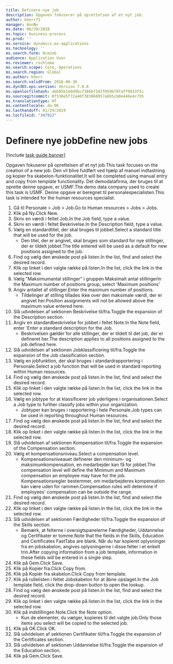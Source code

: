 ```yaml
---
title: Definere nye job
description: Opgaven fokuserer på oprettelsen af et nyt job.
author: kherr75
manager: AnnBe
ms.date: 08/29/2018
ms.topic: business-process
ms.prod: ''
ms.service: dynamics-ax-applications
ms.technology: ''
ms.search.form: HcmJob
audience: Application User
ms.reviewer: rschloma
ms.search.scope: Core, Operations
ms.search.region: Global
ms.author: kherr
ms.search.validFrom: 2016-06-30
ms.dyn365.ops.version: Version 7.0.0
ms.openlocfilehash: abb85b1e8d9bc7386bf2d2f059b78faff9933f5c
ms.sourcegitcommit: 0f530e5f72a40f383868957a6b5cb0e446e4c795
ms.translationtype: HT
ms.contentlocale: da-DK
ms.lasthandoff: 01/29/2019
ms.locfileid: "347922"
---
```

# <a name="define-new-jobs"></a><span data-ttu-id="f3e55-103">Definere nye job</span><span class="sxs-lookup"><span data-stu-id="f3e55-103">Define new jobs</span></span>

[!include [task guide banner](../../includes/task-guide-banner.md)]

<span data-ttu-id="f3e55-104">Opgaven fokuserer på oprettelsen af et nyt job.</span><span class="sxs-lookup"><span data-stu-id="f3e55-104">This task focuses on the creation of a new job.</span></span> <span data-ttu-id="f3e55-105">Den vil blive fuldført ved hjælp af manuel indtastning og kopier fra skabelon-funktionalitet.</span><span class="sxs-lookup"><span data-stu-id="f3e55-105">It will be completed using manual entry and copy from template functionality.</span></span> <span data-ttu-id="f3e55-106">Det demodatafirma, der bruges til at oprette denne opgave, er USMF.</span><span class="sxs-lookup"><span data-stu-id="f3e55-106">The demo data company used to create this task is USMF.</span></span> <span data-ttu-id="f3e55-107">Denne opgave er beregnet til personalespecialisten.</span><span class="sxs-lookup"><span data-stu-id="f3e55-107">This task is intended for the human resources specialist.</span></span>

1. <span data-ttu-id="f3e55-108">Gå til Personale > Job > Job.</span><span class="sxs-lookup"><span data-stu-id="f3e55-108">Go to Human resources > Jobs > Jobs.</span></span>
2. <span data-ttu-id="f3e55-109">Klik på Ny.</span><span class="sxs-lookup"><span data-stu-id="f3e55-109">Click New.</span></span>
3. <span data-ttu-id="f3e55-110">Skriv en værdi i feltet Job.</span><span class="sxs-lookup"><span data-stu-id="f3e55-110">In the Job field, type a value.</span></span>
4. <span data-ttu-id="f3e55-111">Skriv en værdi i feltet Beskrivelse.</span><span class="sxs-lookup"><span data-stu-id="f3e55-111">In the Description field, type a value.</span></span>
5. <span data-ttu-id="f3e55-112">Vælg en standardtitel, der skal bruges til jobbet.</span><span class="sxs-lookup"><span data-stu-id="f3e55-112">Select a standard title that will be used for the job.</span></span> 
    * <span data-ttu-id="f3e55-113">Den titel, der er angivet, skal bruges som standard for nye stillinger, der er tildelt jobbet.</span><span class="sxs-lookup"><span data-stu-id="f3e55-113">The title entered will be used as a default for new positions assigned to the job.</span></span>  
6. <span data-ttu-id="f3e55-114">Find og vælg den ønskede post på listen.</span><span class="sxs-lookup"><span data-stu-id="f3e55-114">In the list, find and select the desired record.</span></span>
7. <span data-ttu-id="f3e55-115">Klik op linket i den valgte række på listen.</span><span class="sxs-lookup"><span data-stu-id="f3e55-115">In the list, click the link in the selected row.</span></span>
8. <span data-ttu-id="f3e55-116">Vælg "Maksimumantal stillinger" i gruppen Maksimalt antal stillinger</span><span class="sxs-lookup"><span data-stu-id="f3e55-116">In the Maximum number of positions group, select 'Maximum positions'</span></span>
9. <span data-ttu-id="f3e55-117">Angiv antallet af stillinger.</span><span class="sxs-lookup"><span data-stu-id="f3e55-117">Enter the maximum number of positions.</span></span> 
    * <span data-ttu-id="f3e55-118">Tildelinger af stilling tillades ikke over den maksimale værdi, der er angivet her.</span><span class="sxs-lookup"><span data-stu-id="f3e55-118">Position assignments will not be allowed above the maximum value entered here.</span></span>  
10. <span data-ttu-id="f3e55-119">Slå udvidelsen af sektionen Beskrivelse til/fra.</span><span class="sxs-lookup"><span data-stu-id="f3e55-119">Toggle the expansion of the Description section.</span></span>
11. <span data-ttu-id="f3e55-120">Angiv en standardbeskrivelse for jobbet i feltet Note.</span><span class="sxs-lookup"><span data-stu-id="f3e55-120">In the Note field, enter 'Enter a standard description for the Job.</span></span>
    * <span data-ttu-id="f3e55-121">Beskrivelsen gælder for alle stillinger, der er tildelt til det job, der er defineret her.</span><span class="sxs-lookup"><span data-stu-id="f3e55-121">The description applies to all positions assigned to the job defined here.</span></span>  
12. <span data-ttu-id="f3e55-122">Slå udvidelsen af sektionen Jobklassificering til/fra.</span><span class="sxs-lookup"><span data-stu-id="f3e55-122">Toggle the expansion of the Job classification section.</span></span>
13. <span data-ttu-id="f3e55-123">Vælg en jobfunktion, der skal bruges i standardrapportering i Personale.</span><span class="sxs-lookup"><span data-stu-id="f3e55-123">Select a job function that will be used in standard reporting within Human resources.</span></span>
14. <span data-ttu-id="f3e55-124">Find og vælg den ønskede post på listen.</span><span class="sxs-lookup"><span data-stu-id="f3e55-124">In the list, find and select the desired record.</span></span>
15. <span data-ttu-id="f3e55-125">Klik op linket i den valgte række på listen.</span><span class="sxs-lookup"><span data-stu-id="f3e55-125">In the list, click the link in the selected row.</span></span>
16. <span data-ttu-id="f3e55-126">Vælg en jobtype for at klassificerer job yderligere i organisationen.</span><span class="sxs-lookup"><span data-stu-id="f3e55-126">Select a Job type to further classify jobs within your organization.</span></span> 
    * <span data-ttu-id="f3e55-127">Jobtyper kan bruges i rapportering i hele Personale.</span><span class="sxs-lookup"><span data-stu-id="f3e55-127">Job types can be used in reporting throughout Human resources.</span></span>  
17. <span data-ttu-id="f3e55-128">Find og vælg den ønskede post på listen.</span><span class="sxs-lookup"><span data-stu-id="f3e55-128">In the list, find and select the desired record.</span></span>
18. <span data-ttu-id="f3e55-129">Klik op linket i den valgte række på listen.</span><span class="sxs-lookup"><span data-stu-id="f3e55-129">In the list, click the link in the selected row.</span></span>
19. <span data-ttu-id="f3e55-130">Slå udvidelsen af sektionen Kompensation til/fra.</span><span class="sxs-lookup"><span data-stu-id="f3e55-130">Toggle the expansion of the Compensation section.</span></span>
20. <span data-ttu-id="f3e55-131">Vælg et kompensationsniveau.</span><span class="sxs-lookup"><span data-stu-id="f3e55-131">Select a compensation level.</span></span>
    * <span data-ttu-id="f3e55-132">Kompensationsniveauet definerer den minimum- og maksimumkompensation, en medarbejder kan få for jobbet.</span><span class="sxs-lookup"><span data-stu-id="f3e55-132">The compensation level will define the Minimum and Maximum compensation an employee may have for the job.</span></span> <span data-ttu-id="f3e55-133">Kompensationsregler bestemmer, om medarbejderes kompensation kan være uden for rammen.</span><span class="sxs-lookup"><span data-stu-id="f3e55-133">Compensation rules will determine if employees' compensation can be outside the range.</span></span>  
21. <span data-ttu-id="f3e55-134">Find og vælg den ønskede post på listen.</span><span class="sxs-lookup"><span data-stu-id="f3e55-134">In the list, find and select the desired record.</span></span>
22. <span data-ttu-id="f3e55-135">Klik op linket i den valgte række på listen.</span><span class="sxs-lookup"><span data-stu-id="f3e55-135">In the list, click the link in the selected row.</span></span>
23. <span data-ttu-id="f3e55-136">Slå udvidelsen af sektionen Færdigheder til/fra.</span><span class="sxs-lookup"><span data-stu-id="f3e55-136">Toggle the expansion of the Skills section.</span></span>
    * <span data-ttu-id="f3e55-137">Bemærk, at felterne i oversigtspanelerne Færdigheder, Uddannelse og Certifikater er tomme.</span><span class="sxs-lookup"><span data-stu-id="f3e55-137">Note that the fields in the Skills, Education and Certificates FastTabs are blank.</span></span> <span data-ttu-id="f3e55-138">Når du har kopieret oplysninger fra en jobskabelon, angives oplysningerne i disse felter i et enkelt trin.</span><span class="sxs-lookup"><span data-stu-id="f3e55-138">After copying information from a job template, information in these fields will be entered in a single step.</span></span>   
24. <span data-ttu-id="f3e55-139">Klik på Gem.</span><span class="sxs-lookup"><span data-stu-id="f3e55-139">Click Save.</span></span>
25. <span data-ttu-id="f3e55-140">Klik på Kopiér fra.</span><span class="sxs-lookup"><span data-stu-id="f3e55-140">Click Copy from.</span></span>
26. <span data-ttu-id="f3e55-141">Klik på Kopiér fra skabelon.</span><span class="sxs-lookup"><span data-stu-id="f3e55-141">Click Copy from template.</span></span>
27. <span data-ttu-id="f3e55-142">Klik på rullelisten i feltet Jobskabelon for at åbne opslaget.</span><span class="sxs-lookup"><span data-stu-id="f3e55-142">In the Job template field, click the drop-down button to open the lookup.</span></span>
28. <span data-ttu-id="f3e55-143">Find og vælg den ønskede post på listen.</span><span class="sxs-lookup"><span data-stu-id="f3e55-143">In the list, find and select the desired record.</span></span>
29. <span data-ttu-id="f3e55-144">Klik op linket i den valgte række på listen.</span><span class="sxs-lookup"><span data-stu-id="f3e55-144">In the list, click the link in the selected row.</span></span>
30. <span data-ttu-id="f3e55-145">Klik på indstillingen Note.</span><span class="sxs-lookup"><span data-stu-id="f3e55-145">Click the Note option.</span></span>
    * <span data-ttu-id="f3e55-146">Kun de elementer, du vælger, kopieres til det valgte job.</span><span class="sxs-lookup"><span data-stu-id="f3e55-146">Only those items you select will be copied to the selected job.</span></span>    
31. <span data-ttu-id="f3e55-147">Klik på OK.</span><span class="sxs-lookup"><span data-stu-id="f3e55-147">Click OK.</span></span>
32. <span data-ttu-id="f3e55-148">Slå udvidelsen af sektionen Certifikater til/fra.</span><span class="sxs-lookup"><span data-stu-id="f3e55-148">Toggle the expansion of the Certificates section.</span></span>
33. <span data-ttu-id="f3e55-149">Slå udvidelsen af sektionen Uddannelse til/fra.</span><span class="sxs-lookup"><span data-stu-id="f3e55-149">Toggle the expansion of the Education section.</span></span>
34. <span data-ttu-id="f3e55-150">Klik på Gem.</span><span class="sxs-lookup"><span data-stu-id="f3e55-150">Click Save.</span></span>

